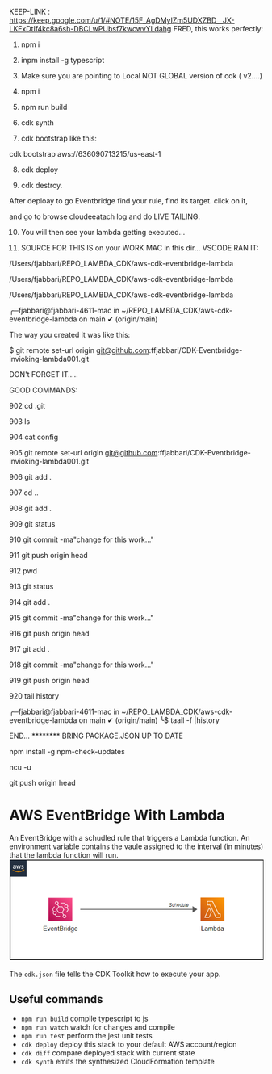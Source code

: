 
KEEP-LINK : https://keep.google.com/u/1/#NOTE/15F_AgDMyIZm5UDXZBD__JX-LKFxDtIf4kc8a6sh-DBCLwPUbsf7kwcwvYLdahg
FRED, this works perfectly:
1. npm i

2. inpm install -g typescript

3. Make sure you are pointing to Local NOT GLOBAL version of cdk ( v2....)

4. npm i

5. npm run build

6. cdk synth

7. cdk bootstrap like this:

cdk bootstrap aws://636090713215/us-east-1

8. cdk deploy

9. cdk destroy.

After deploay to go Eventbridge find your rule, find its target. click on it, 

and go to browse cloudeeatach log and do LIVE TAILING.

10.  You will then see your lambda getting executed...

11.  SOURCE FOR THIS IS on your WORK MAC in this dir... VSCODE RAN IT:

/Users/fjabbari/REPO_LAMBDA_CDK/aws-cdk-eventbridge-lambda

/Users/fjabbari/REPO_LAMBDA_CDK/aws-cdk-eventbridge-lambda

/Users/fjabbari/REPO_LAMBDA_CDK/aws-cdk-eventbridge-lambda


╭─fjabbari@fjabbari-4611-mac in ~/REPO_LAMBDA_CDK/aws-cdk-eventbridge-lambda on main ✔ (origin/main)



The way you created it was like this:

$ git remote set-url origin git@github.com:ffjabbari/CDK-Eventbridge-invioking-lambda001.git

DON't FORGET IT.....


GOOD COMMANDS:

  902  cd .git

  903  ls

  904  cat config

  905  git remote set-url origin git@github.com:ffjabbari/CDK-Eventbridge-invioking-lambda001.git

  906  git add .

  907  cd ..

  908  git add .

  909  git status

  910  git commit -ma"change for this work..."

  911  git push origin head

  912  pwd

  913  git status

  914  git add .

  915  git commit -ma"change for this work..."

  916  git push origin head

  917  git add .

  918  git commit -ma"change for this work..."

  919  git push origin head

  920  tail history

╭─fjabbari@fjabbari-4611-mac in ~/REPO_LAMBDA_CDK/aws-cdk-eventbridge-lambda on main ✔ (origin/main)
╰$ taail -f |history

END...
******** BRING PACKAGE.JSON UP TO DATE

  npm install -g npm-check-updates

  ncu -u

  git push origin head


















# AWS EventBridge With Lambda
An EventBridge with a schudled rule that triggers a Lambda function. An environment variable contains the vaule assigned to the interval (in minutes) that the lambda function will run. 
![Alt Image](./images//Screenshot%202022-07-20%20052025.png)


The `cdk.json` file tells the CDK Toolkit how to execute your app.

## Useful commands

* `npm run build`   compile typescript to js
* `npm run watch`   watch for changes and compile
* `npm run test`    perform the jest unit tests
* `cdk deploy`      deploy this stack to your default AWS account/region
* `cdk diff`        compare deployed stack with current state
* `cdk synth`       emits the synthesized CloudFormation template
